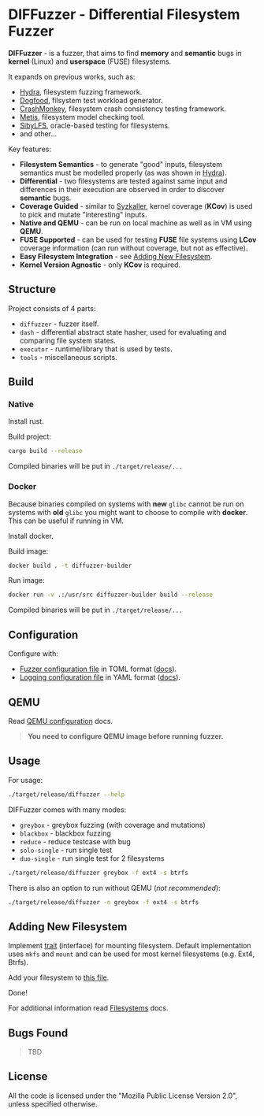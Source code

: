 # DIFFuzzer - Differential Filesystem Fuzzer

__DIFFuzzer__ - is a fuzzer, that aims to find __memory__ and __semantic__ bugs in __kernel__ (Linux) and __userspace__ (FUSE) filesystems.

It expands on previous works, such as:

- [Hydra](https://dl.acm.org/doi/abs/10.1145/3341301.3359662), filesystem fuzzing framework.
- [Dogfood](https://dl.acm.org/doi/abs/10.1145/3377811.3380350), filsystem test workload generator.
- [CrashMonkey](https://dl.acm.org/doi/abs/10.1145/3320275), filesystem crash consistency testing framework.
- [Metis](https://www.usenix.org/conference/fast24/presentation/liu-yifei), filesystem model checking tool.
- [SibyLFS](https://dl.acm.org/doi/abs/10.1145/2815400.2815411), oracle-based testing for filesystems.
- and other...

Key features:

- __Filesystem Semantics__ - to generate "good" inputs, filesystem semantics must be modelled properly (as was shown in [Hydra](https://dl.acm.org/doi/abs/10.1145/3341301.3359662)).
- __Differential__ - two filesystems are tested against same input and differences in their execution are observed in order to discover __semantic__ bugs.
- __Coverage Guided__ - similar to [Syzkaller](https://github.com/google/syzkaller), kernel coverage (__KCov__) is used to pick and mutate "interesting" inputs.
- __Native and QEMU__ - can be run on local machine as well as in VM using __QEMU__.
- __FUSE Supported__ - can be used for testing __FUSE__ file systems using __LCov__ coverage information (can run without coverage, but not as effective).
- __Easy Filesystem Integration__ - see [Adding New Filesystem](#adding-new-filesystem).
- __Kernel Version Agnostic__ - only __KCov__ is required.

## Structure

Project consists of 4 parts:

- `diffuzzer` - fuzzer itself.
- `dash` - differential abstract state hasher, used for evaluating and comparing file system states.
- `executor` - runtime/library that is used by tests.
- `tools` - miscellaneous scripts.

## Build

### Native

Install rust.

Build project:

```sh
cargo build --release
```

Compiled binaries will be put in `./target/release/...`

### Docker

Because binaries compiled on systems with __new__ `glibc` cannot be run on systems with __old__ `glibc` you might want to choose to compile with __docker__. This can be useful if running in VM.

Install docker.

Build image:

```sh
docker build . -t diffuzzer-builder
```

Run image:

```sh
docker run -v .:/usr/src diffuzzer-builder build --release
```

Compiled binaries will be put in `./target/release/...`

## Configuration

Configure with:

- [Fuzzer configuration file](./config.toml) in TOML format ([docs](./diffuzzer/src/config.rs)).
- [Logging configuration file](./log4rs.yml) in YAML format ([docs](https://docs.rs/log4rs/latest/log4rs/#configuration)).

## QEMU

Read [QEMU configuration](./docs/QEMU.md) docs.

> __You need to configure QEMU image before running fuzzer.__

## Usage

For usage:

```sh
./target/release/diffuzzer --help
```

DIFFuzzer comes with many modes:

- `greybox` - greybox fuzzing (with coverage and mutations)
- `blackbox` - blackbox fuzzing
- `reduce` - reduce testcase with bug
- `solo-single` - run single test
- `duo-single` - run single test for 2 filesystems

```sh
./target/release/diffuzzer greybox -f ext4 -s btrfs
```

There is also an option to run without QEMU (*not recommended*):

```sh
./target/release/diffuzzer -n greybox -f ext4 -s btrfs
```

## Adding New Filesystem

Implement [trait](./diffuzzer/src/mount/mod.rs) (interface) for mounting filesystem. Default implementation uses `mkfs` and `mount` and can be used for most kernel filesystems (e.g. Ext4, Btrfs).

Add your filesystem to [this file](./diffuzzer/src/filesystems.rs).

Done!

For additional information read [Filesystems](./docs/Filesystems.md) docs.

## Bugs Found

>TBD

## License

All the code is licensed under the "Mozilla Public License Version 2.0", unless specified otherwise.
